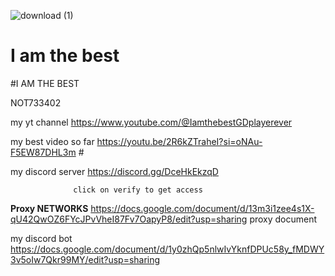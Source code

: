 ![download (1)](https://github.com/not733402/not733402.github.io/assets/142276968/50cd9d03-7aff-4c3f-8cba-2313d6380341)
# I am the best

#I AM THE BEST

NOT733402


my yt channel
https://www.youtube.com/@IamthebestGDplayerever

my best video so far
https://youtu.be/2R6kZTraheI?si=oNAu-F5EW87DHL3m #

my discord server 
https://discord.gg/DceHkEkzqD
                 
                  click on verify to get access 


**Proxy NETWORKS** 
https://docs.google.com/document/d/13m3i1zee4s1X-qU42QwOZ6FYcJPvVheI87Fv7OapyP8/edit?usp=sharing
proxy document 


my discord bot
https://docs.google.com/document/d/1y0zhQp5nlwIvYknfDPUc58y_fMDWY3v5oIw7Qkr99MY/edit?usp=sharing


